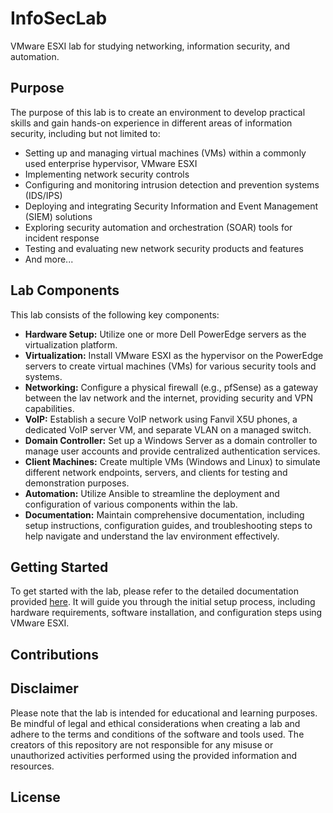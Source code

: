 # InfoSecLab
VMware ESXI lab for studying networking, information security, and automation.
## Purpose
The purpose of this lab is to create an environment to develop practical skills and gain hands-on experience in different areas of information security, including but not limited to:
* Setting up and managing virtual machines (VMs) within a commonly used enterprise hypervisor, VMware ESXI
* Implementing network security controls
* Configuring and monitoring intrusion detection and prevention systems (IDS/IPS)
* Deploying and integrating Security Information and Event Management (SIEM) solutions
* Exploring security automation and orchestration (SOAR) tools for incident response
* Testing and evaluating new network security products and features
* And more...
## Lab Components
This lab consists of the following key components:
* **Hardware Setup:** Utilize one or more Dell PowerEdge servers as the virtualization platform.
* **Virtualization:** Install VMware ESXI as the hypervisor on the PowerEdge servers to create virtual machines (VMs) for various security tools and systems.
* **Networking:** Configure a physical firewall (e.g., pfSense) as a gateway between the lav network and the internet, providing security and VPN capabilities.
* **VoIP:** Establish a secure VoIP network using Fanvil X5U phones, a dedicated VoIP server VM, and separate VLAN on a managed switch.
* **Domain Controller:** Set up a Windows Server as a domain controller to manage user accounts and provide centralized authentication services.
* **Client Machines:** Create multiple VMs (Windows and Linux) to simulate different network endpoints, servers, and clients for testing and demonstration purposes.
* **Automation:** Utilize Ansible to streamline the deployment and configuration of various components within the lab.
* **Documentation:** Maintain comprehensive documentation, including setup instructions, configuration guides, and troubleshooting steps to help navigate and understand the lav environment effectively.
## Getting Started
To get started with the lab, please refer to the detailed documentation provided [here](https://github.com/akwagner1/InfoSecLab/tree/main/GettingStarted). It will guide you through the initial setup process, including hardware requirements, software installation, and configuration steps using VMware ESXI.
## Contributions
## Disclaimer
Please note that the lab is intended for educational and learning purposes. Be mindful of legal and ethical considerations when creating a lab and adhere to the terms and conditions of the software and tools used. The creators of this repository are not responsible for any misuse or unauthorized activities performed using the provided information and resources.
## License
